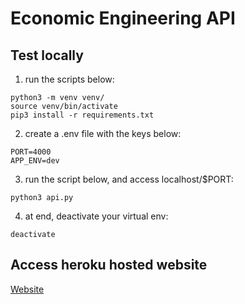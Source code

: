 # Economic Engineering API

## Test locally

1. run the scripts below:

```
python3 -m venv venv/
source venv/bin/activate
pip3 install -r requirements.txt

```

2. create a .env file with the keys below:

```
PORT=4000
APP_ENV=dev
```

3. run the script below, and access localhost/$PORT:

```
python3 api.py
```

4. at end, deactivate your virtual env:

```
deactivate
```

## Access heroku hosted website

[Website](fit-avp-api.herokuapp.com)
